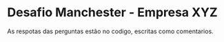 # Desafio Manchester - Empresa XYZ

As respotas das perguntas estão no codigo, escritas como comentarios.
 

